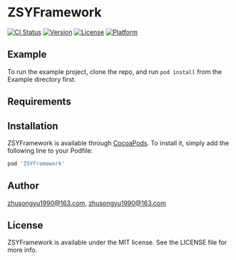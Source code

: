 # ZSYFramework

[![CI Status](https://img.shields.io/travis/zhusongyu1990@163.com/ZSYFramework.svg?style=flat)](https://travis-ci.org/zhusongyu1990@163.com/ZSYFramework)
[![Version](https://img.shields.io/cocoapods/v/ZSYFramework.svg?style=flat)](https://cocoapods.org/pods/ZSYFramework)
[![License](https://img.shields.io/cocoapods/l/ZSYFramework.svg?style=flat)](https://cocoapods.org/pods/ZSYFramework)
[![Platform](https://img.shields.io/cocoapods/p/ZSYFramework.svg?style=flat)](https://cocoapods.org/pods/ZSYFramework)

## Example

To run the example project, clone the repo, and run `pod install` from the Example directory first.

## Requirements

## Installation

ZSYFramework is available through [CocoaPods](https://cocoapods.org). To install
it, simply add the following line to your Podfile:

```ruby
pod 'ZSYFramework'
```

## Author

zhusongyu1990@163.com, zhusongyu1990@163.com

## License

ZSYFramework is available under the MIT license. See the LICENSE file for more info.

